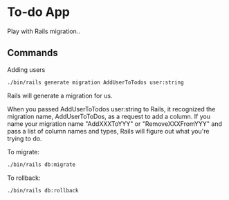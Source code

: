 # To-do App

Play with Rails migration..

## Commands

Adding users

```bash
./bin/rails generate migration AddUserToTodos user:string
```

Rails will generate a migration for us.

When you passed AddUserToTodos user:string to Rails, it recognized the
migration name, AddUserToToDos, as a request to add a column. If you name your
migration name "AddXXXToYYY" or "RemoveXXXFromYYY" and pass a list of column
names and types, Rails will figure out what you're trying to do.

To migrate:

```bash
./bin/rails db:migrate
```

To rollback:

```bash
./bin/rails db:rollback
```
